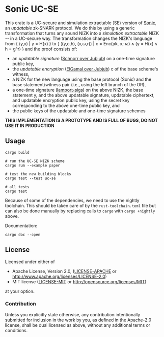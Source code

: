 # Sonic UC-SE

This crate is a UC-secure and simulation extractable (SE) version of [Sonic](https://github.com/ebfull/sonic), an _updatable_ zk-SNARK protocol. We do this by using a generic transformation that turns any sound NIZK into a _simulation extractable_ NIZK -- in a UC-secure way. The transformation changes the NIZK's language from { (y,x) | y = H(x) } to { ((y,c,h), (x,&omega;,r)) | c = Enc(pk, x; &omega;) &and; (y = H(x) &or; h = g^r) } and the proof consists of:
- an _updatable signature_ ([Schnorr over Jubjub](https://github.com/nglaeser/jubjub-schnorr)) on a one-time signature public key, 
- the _updatable encryption_ ([ElGamal over Jubjub](https://github.com/nglaeser/jubjub-elgamal)) c of the base scheme's witness,
- a NIZK for the new language using the base protocol (Sonic) and the base statement/witness pair (i.e., using the left branch of the OR),
- a one-time signature ([lamport-sigs](https://lib.rs/crates/lamport_sigs)) on the above NIZK, the base statement y, and the above updatable signature, updatable ciphertext, and updatable encryption public key, using the secret key corresponding to the above one-time public key, and
- the public keys of the updatable and one-time signature schemes

**THIS IMPLEMENTATION IS A PROTOTYPE AND IS FULL OF BUGS, DO NOT USE IT IN PRODUCTION**

## Usage

```
cargo build

# run the UC-SE NIZK scheme
cargo run --example paper

# test the new building blocks
cargo test --test uc-se

# all tests
cargo test
```

Because of some of the dependencies, we need to use the nightly toolchain. This should be taken care of by the `rust-toolchain.toml` file but can also be done manually by replacing calls to `cargo` with `cargo +nightly` above.

Documentation:
```
cargo doc --open
```

## License

Licensed under either of

 * Apache License, Version 2.0, ([LICENSE-APACHE](LICENSE-APACHE) or http://www.apache.org/licenses/LICENSE-2.0)
 * MIT license ([LICENSE-MIT](LICENSE-MIT) or http://opensource.org/licenses/MIT)

at your option.

### Contribution

Unless you explicitly state otherwise, any contribution intentionally
submitted for inclusion in the work by you, as defined in the Apache-2.0
license, shall be dual licensed as above, without any additional terms or
conditions.
